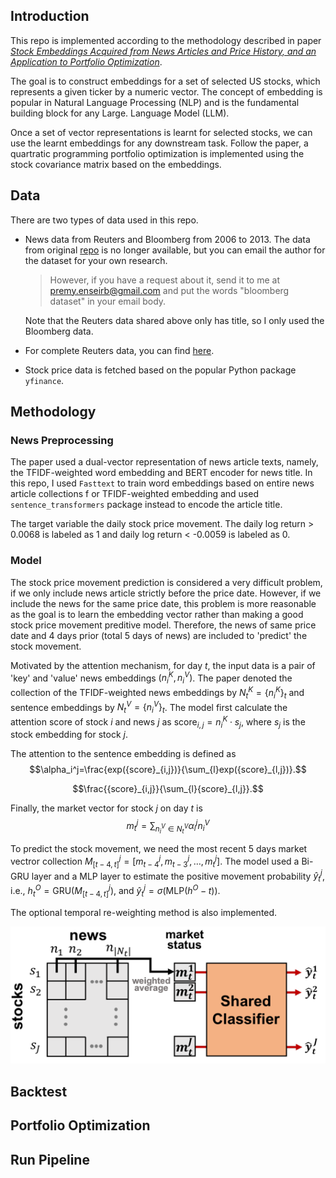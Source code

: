 ## Introduction
This repo is implemented according to the methodology described in paper [_Stock Embeddings Acquired from News Articles and Price History, and an Application to Portfolio Optimization_](https://aclanthology.org/2020.acl-main.307/).

The goal is to construct embeddings for a set of selected US stocks, which represents a given ticker by a numeric vector. The concept of embedding is popular in Natural Language Processing (NLP) and is the fundamental building block for any Large.  Language Model (LLM).

Once a set of vector representations is learnt for selected stocks, we can use the learnt embeddings for any downstream task. Follow the paper, a quartratic programming portfolio optimization is implemented using the stock covariance matrix based on the embeddings.

## Data
There are two types of data used in this repo.
- News data from Reuters and Bloomberg from 2006 to 2013. The data from original [repo](https://github.com/philipperemy/financial-news-dataset) is no longer available, but you can email the author for the dataset for your own research.
    > However, if you have a request about it, send it to me at premy.enseirb@gmail.com and put the words "bloomberg dataset" in your email body.

    Note that the Reuters data shared above only has title, so I only used the Bloomberg data.
- For complete Reuters data, you can find [here](https://github.com/HanssonMagnus/financial-news-dataset).
- Stock price data is fetched based on the popular Python package `yfinance`.

## Methodology
### News Preprocessing
The paper used a dual-vector representation of news article texts, namely, the TFIDF-weighted word embedding and BERT encoder for news title. In this repo, I used `Fasttext` to train word embeddings based on entire news article collections f or TFIDF-weighted embedding and used `sentence_transformers` package instead to encode the article title.

The target variable the daily stock price movement. The daily log return > 0.0068 is labeled as 1 and daily log return < -0.0059 is labeled as 0.


### Model
The stock price movement prediction is considered a very difficult problem, if we only include news article strictly before the price date. However, if we include the news for the same price date, this problem is more reasonable as the goal is to learn the embedding vector rather than making a good stock price movement preditive model. Therefore, the news of same price date and 4 days prior (total 5 days of news) are included to 'predict' the stock movement.

Motivated by the attention mechanism, for day $t$, the input data is a pair of 'key' and 'value' news embeddings $(n_i^K, n_i^V)$. The paper denoted the collection of the TFIDF-weighted news embeddings by $N_t^K=\lbrace n_i^K\rbrace_t$ and sentence embeddings by $N_t^V=\lbrace n_i^V\rbrace_t$. The model first calculate the attention score of stock $i$ and news $j$ as $\text{score}_{i,j} = n_i^K \cdot s_j$, where $s_j$ is the stock embedding for stock $j$.

The attention to the sentence embedding is defined as
$$\alpha_i^j=\frac{exp({score}_{i,j})}{\sum_{l}exp({score}_{l,j})}.$$

$$\frac{{score}_{i,j}}{\sum_{l}{score}_{l,j}}.$$


Finally, the market vector for stock $j$ on day $t$ is
$$m_t^j = \sum_{n_i^V\in N_t^V} \alpha_i^j n_i^V$$


To predict the stock movement, we need the most recent 5 days market vectror collection $M^j_{[t-4, t]}=[m^j_{t-4}, m^j_{t-3}, \dots, m^j_{t}]$. The model used a Bi-GRU layer and a MLP layer to estimate the positive movement probability $\hat y_t^j$, i.e., $h_t^O = \text{GRU}(M^j_{[t-4, t]})$, and $\hat y_t^j = \sigma(\text{MLP}(h^O-t))$.

The optional temporal re-weighting method is also implemented.

![Drag Racing](image/classifier.png)

## Backtest

## Portfolio Optimization

## Run Pipeline